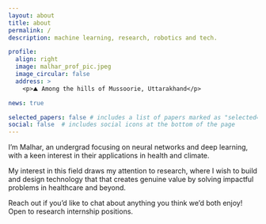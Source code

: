 ```yaml
---
layout: about
title: about
permalink: /
description: machine learning, research, robotics and tech.

profile:
  align: right
  image: malhar_prof_pic.jpeg
  image_circular: false
  address: >
    <p>⛰️ Among the hills of Mussoorie, Uttarakhand</p>

news: true

selected_papers: false # includes a list of papers marked as "selected={true}"
social: false  # includes social icons at the bottom of the page
---
```

I’m Malhar, an undergrad focusing on neural networks and deep learning, with a keen interest in their applications in health and climate.

My interest in this field draws my attention to research, where I wish to build and design technology that that creates genuine value by solving impactful problems in healthcare and beyond. 

Reach out if you’d like to chat about anything you think we’d both enjoy! Open to research internship positions.
